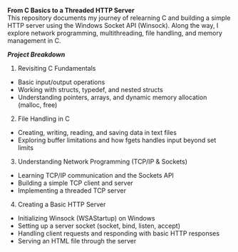 **From C Basics to a Threaded HTTP Server**  
This repository documents my journey of relearning C and building a simple HTTP server using the Windows Socket API (Winsock). Along the way, I explore network programming, multithreading, file handling, and memory management in C.

***Project Breakdown***
1. Revisiting C Fundamentals
* Basic input/output operations
* Working with structs, typedef, and nested structs
* Understanding pointers, arrays, and dynamic memory allocation (malloc, free)

2. File Handling in C
* Creating, writing, reading, and saving data in text files
* Exploring buffer limitations and how fgets handles input beyond set limits

3. Understanding Network Programming (TCP/IP & Sockets)
* Learning TCP/IP communication and the Sockets API
* Building a simple TCP client and server
* Implementing a threaded TCP server

4. Creating a Basic HTTP Server
* Initializing Winsock (WSAStartup) on Windows
* Setting up a server socket (socket, bind, listen, accept)
* Handling client requests and responding with basic HTTP responses
* Serving an HTML file through the server
